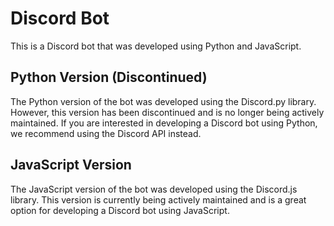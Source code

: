 # Discord Bot

This is a Discord bot that was developed using Python and JavaScript.

## Python Version (Discontinued)

The Python version of the bot was developed using the Discord.py library. However, this version has been discontinued and is no longer being actively maintained. If you are interested in developing a Discord bot using Python, we recommend using the Discord API instead.

## JavaScript Version

The JavaScript version of the bot was developed using the Discord.js library. This version is currently being actively maintained and is a great option for developing a Discord bot using JavaScript.